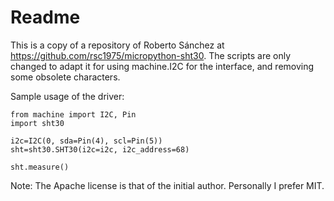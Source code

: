 # Readme

This is a copy of a repository of Roberto Sánchez at 
https://github.com/rsc1975/micropython-sht30.
The scripts are only changed to adapt it for using machine.I2C for
the interface, and removing some obsolete characters.

Sample usage of the driver:

    from machine import I2C, Pin
    import sht30

    i2c=I2C(0, sda=Pin(4), scl=Pin(5))
    sht=sht30.SHT30(i2c=i2c, i2c_address=68)

    sht.measure()


Note: The Apache license is that of the initial author. Personally
I prefer MIT.